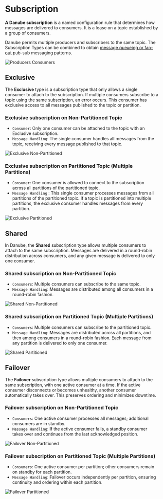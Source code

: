 # Subscription

**A Danube subscription** is a named configuration rule that determines how messages are delivered to consumers. It is a lease on a topic established by a group of consumers.

Danube permits multiple producers and subscribers to the same topic. The Subscription Types can be combined to obtain [message queueing or fan-out](Queuing_PubSub_messaging.md) pub-sub messaging patterns.

![Producers  Consumers](img/producers_consumers.png "Producers Consumers")

## Exclusive

The **Exclusive** type is a subscription type that only allows a single consumer to attach to the subscription. If multiple consumers subscribe to a topic using the same subscription, an error occurs.
This consumer has exclusive access to all messages published to the topic or partition.

### Exclusive subscription on Non-Partitioned Topic

* `Consumer`: Only one consumer can be attached to the topic with an Exclusive subscription.
* `Message Handling`: The single consumer handles all messages from the topic, receiving every message published to that topic.

![Exclusive Non-Partitioned](img/exclusive_subscription_non_partitioned.png "Exclusive Non-Partitioned")

### Exclusive subscription on Partitioned Topic (Multiple Partitions)

* `Consumer`: One consumer is allowed to connect to the subscription across all partitions of the partitioned topic.
* `Message Handling` : This single consumer processes messages from all partitions of the partitioned topic. If a topic is partitioned into multiple partitions, the exclusive consumer handles messages from every partition.

![Exclusive Partitioned](img/exclusive_subscription_partitioned.png "Exclusive Partitioned")

## Shared

In Danube, the **Shared** subscription type allows multiple consumers to attach to the same subscription. Messages are delivered in a round-robin distribution across consumers, and any given message is delivered to only one consumer.

### Shared subscription on Non-Partitioned Topic

* `Consumers`: Multiple consumers can subscribe to the same topic.
* `Message Handling`: Messages are distributed among all consumers in a round-robin fashion.

![Shared Non-Partitioned](img/shared_subscription_non_partitioned.png "Shared Non-Partitioned")

### Shared subscription on Partitioned Topic (Multiple Partitions)

* `Consumers`: Multiple consumers can subscribe to the partitioned topic.
* `Message Handling`: Messages are distributed across all partitions, and then among consumers in a round-robin fashion. Each message from any partition is delivered to only one consumer.

![Shared Partitioned](img/shared_subscription_partitioned.png "Shared Partitioned")

## Failover

The **Failover** subscription type allows multiple consumers to attach to the same subscription, with one active consumer at a time. If the active consumer disconnects or becomes unhealthy, another consumer automatically takes over. This preserves ordering and minimizes downtime.

### Failover subscription on Non-Partitioned Topic

* `Consumers`: One active consumer processes all messages; additional consumers are in standby.
* `Message Handling`: If the active consumer fails, a standby consumer takes over and continues from the last acknowledged position.

![Failover Non-Partitioned](img/failover_subscription_non_partitioned.png "Failover Non-Partitioned")

### Failover subscription on Partitioned Topic (Multiple Partitions)

* `Consumers`: One active consumer per partition; other consumers remain on standby for each partition.
* `Message Handling`: Failover occurs independently per partition, ensuring continuity and ordering within each partition.

![Failover Partitioned](img/failover_subscription_partitioned.png "Failover Partitioned")

